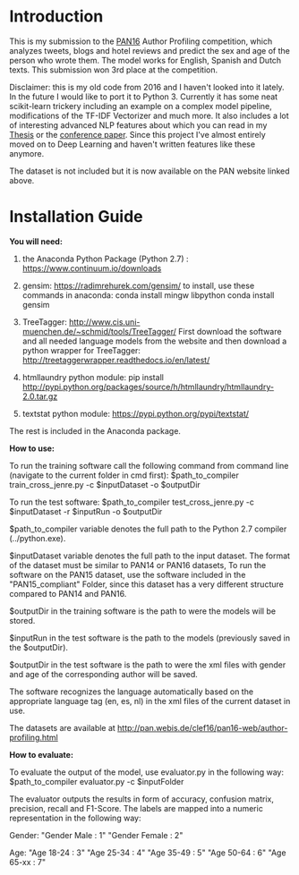 # Introduction

This is my submission to the [PAN16](http://pan.webis.de/clef16/pan16-web/author-profiling.html) Author Profiling
competition, which analyzes tweets, blogs and hotel reviews and predict the sex and age of the person who wrote them.
The model works for English, Spanish and Dutch texts. This submission won 3rd place at the competition.

Disclaimer: this is my old code from 2016 and I haven't looked into it lately. In the future I would like to port it to 
Python 3. Currently it has some neat scikit-learn trickery including an example on a complex model
pipeline, modifications of the TF-IDF Vectorizer and much more. It also includes a lot of interesting advanced NLP
features about which you can read in my [Thesis](./Thesis+Papers/IvanBilan_CrossGenreAuthorProfiling_2016.pdf) or the
[conference paper](ceur-ws.org/Vol-1609/16090824.pdf). Since
this project I've almost entirely moved on to Deep Learning and haven't written features like these anymore.

The dataset is not included but it is now available on the PAN website linked above.

# Installation Guide
**You will need:**

1) the Anaconda Python Package (Python 2.7) : https://www.continuum.io/downloads

2) gensim: https://radimrehurek.com/gensim/
to install, use these commands in anaconda:
conda install mingw libpython
conda install gensim

3) TreeTagger: http://www.cis.uni-muenchen.de/~schmid/tools/TreeTagger/
First download the software and all needed language models from the website and then download a python wrapper
for TreeTagger: http://treetaggerwrapper.readthedocs.io/en/latest/

4) htmllaundry python module: 
pip install http://pypi.python.org/packages/source/h/htmllaundry/htmllaundry-2.0.tar.gz

5) textstat python module:
https://pypi.python.org/pypi/textstat/

The rest is included in the Anaconda package.


**How to use:**

To run the training software call the following command from command line (navigate to the current folder in cmd first):
$path_to_compiler train_cross_jenre.py -c $inputDataset -o $outputDir

To run the test software:
$path_to_compiler test_cross_jenre.py -c $inputDataset -r $inputRun -o $outputDir

$path_to_compiler variable denotes the full path to the Python 2.7 compiler (../python.exe).

$inputDataset variable denotes the full path to the input dataset. The format of the dataset must be similar to PAN14 or PAN16 datasets,
To run the software on the PAN15 dataset, use the software included in the "PAN15_compliant" Folder, since this dataset has a very different
structure compared to PAN14 and PAN16.

$outputDir in the training software is the path to were the models will be stored.

$inputRun in the test software is the path to the models (previously saved in the $outputDir).

$outputDir in the test software is the path to were the xml files with gender and age of the 
corresponding author will be saved.

The software recognizes the language automatically based on the appropriate language tag (en, es, nl) in the xml files of the current dataset in use.

The datasets are available at http://pan.webis.de/clef16/pan16-web/author-profiling.html


**How to evaluate:**

To evaluate the output of the model, use evaluator.py in the following way:
$path_to_compiler evaluator.py -c $inputFolder 

The evaluator outputs the results in form of accuracy, confusion matrix, precision, recall and F1-Score.
The labels are mapped into a numeric representation in the following way:

Gender: 
 "Gender Male : 1"
 "Gender Female : 2"
 
 Age: 
 "Age 18-24 : 3"
 "Age 25-34 : 4"
 "Age 35-49 : 5"
 "Age 50-64 : 6"
 "Age 65-xx : 7"

